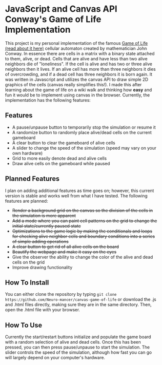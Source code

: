 # JavaScript and Canvas API Conway's Game of Life Implementation

This project is my personal implementation of the famous [Game of Life (read about it here)](https://en.wikipedia.org/wiki/Conway%27s_Game_of_Life) cellular automaton created by mathematician John Conway.
In essence there are cells in a matrix with a binary state attached to them, alive, or dead. Cells that are alive and have less than two alive neighbors die of "loneliness". If the cell is alive and has two or three alive neighbors
then it lives. If an alive cell has more than three neighbors it dies of overcrowding, and if a dead cell has three neighbors it is born again.
It was written in Javascript and utilizes the canvas API to draw simple 2D graphics of the cells (canvas really simplifies this!). I made this after learning about the game of life on a wiki walk and thinking how **easy** and fun it would be to implement using 
canvas in the browser. Currently, the implementation has the following features:

## Features

* A pause/unpause button to temporarily stop the simulation or resume it
* A randomize button to randomly place alive/dead cells on the current gameboard
* A clear button to clear the gameboard of alive cells
* A slider to change the speed of the simulation (speed may vary on your own hardware)
* Grid to more easily denote dead and alive cells
* Draw alive cells on the gameboard while paused

## Planned Features

I plan on adding additional features as time goes on; however, this current version is stable
and works well from what I have tested. The following features are planned:

* ~~Render a background grid on the canvas so the division of the cells in the simulation is more apparent~~
* ~~Add a mode where you can paint cell patterns on the grid to change the initial state/currently paused state~~
* ~~Optimizations to the game logic by making the conditionals and loops for checking alive neighbor cells and boundary conditions into a series of simple adding operations~~
* ~~A clear button to get rid of all alive cells on the board~~
* ~~Beautify the webpage and make it easy on the eyes~~
* Give the observer the ability to change the color of the alive and dead cells on the grid
* Improve drawing functionality

## How To Install

You can either clone the repository by typing `git clone https://github.com/Neuro-mancer/canvas-game-of-life` or download the .js and .html files directly, making sure they are in the same directory. 
Then, open the .html file with your browser.

## How To Use

Currently the start/restart buttons initialize and populate the game board with a random selection of alive and dead cells. Once this has been pressed, you can then press pause/unpause to start the simulation.
The slider controls the speed of the simulation, although how fast you can go will largely depend on your computer's hardware.
